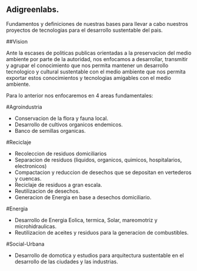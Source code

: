 Adigreenlabs.
---------------

Fundamentos y definiciones de nuestras bases para llevar a cabo nuestros proyectos de tecnologias para el desarrollo sustentable del pais.


##Vision

Ante la escases de politicas publicas orientadas a la preservacion del medio ambiente por parte de la autoridad, nos enfocamos a desarrollar, transmitir y agrupar el conocimiento que nos permita mantener un desarrollo tecnologico y cultural sustentable con el medio ambiente que nos permita exportar estos conocimientos y tecnologias amigables con el medio ambiente.

Para lo anterior nos enfocaremos en 4 areas fundamentales: 
  
  #Agroindustria
  - Conservacion de la flora y fauna local.
  - Desarrollo de cultivos organicos endemicos.
  - Banco de semillas organicas.
 
 #Reciclaje
 - Recoleccion de residuos domiciliarios
 - Separacion de residuos (liquidos, organicos, quimicos, hospitalarios, electronicos)
 - Compactacion y reduccion de desechos que se depositan en vertederos y cuencas.
 - Reciclaje de residuos a gran escala.
 - Reutilizacion de desechos.
 - Generacion de Energia en base a desechos domiciliario.
 
 #Energia
 - Desarrollo de Energia Eolica, termica, Solar, mareomotriz y microhidraulicas.
 - Reutilizacion de aceites y residuos para la generacion de combustibles.
 
 #Social-Urbana
  - Desarrollo de domotica y estudios para arquitectura sustentable en el desarrollo de las ciudades y las industrias.

 
 
 
 
 
